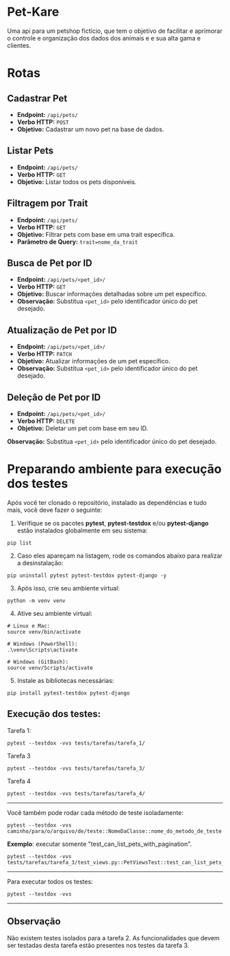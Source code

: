# Pet-Kare

Uma api para um petshop fictício, que tem o objetivo de facilitar e aprimorar o controle e organização dos dados dos animais e e sua alta gama e clientes.

# Rotas

## Cadastrar Pet
- **Endpoint:** `/api/pets/`
- **Verbo HTTP:** `POST`
- **Objetivo:** Cadastrar um novo pet na base de dados.

## Listar Pets
- **Endpoint:** `/api/pets/`
- **Verbo HTTP:** `GET`
- **Objetivo:** Listar todos os pets disponíveis.

## Filtragem por Trait
- **Endpoint:** `/api/pets/`
- **Verbo HTTP:** `GET`
- **Objetivo:** Filtrar pets com base em uma trait específica.
- **Parâmetro de Query:** `trait=nome_da_trait`

## Busca de Pet por ID
- **Endpoint:** `/api/pets/<pet_id>/`
- **Verbo HTTP:** `GET`
- **Objetivo:** Buscar informações detalhadas sobre um pet específico.
- **Observação:** Substitua `<pet_id>` pelo identificador único do pet desejado.

## Atualização de Pet por ID
- **Endpoint:** `/api/pets/<pet_id>/`
- **Verbo HTTP:** `PATCH`
- **Objetivo:** Atualizar informações de um pet específico.
- **Observação:** Substitua `<pet_id>` pelo identificador único do pet desejado.

## Deleção de Pet por ID
- **Endpoint:** `/api/pets/<pet_id>/`
- **Verbo HTTP:** `DELETE`
- **Objetivo:** Deletar um pet com base em seu ID.

**Observação:** Substitua `<pet_id>` pelo identificador único do pet desejado.


# Preparando ambiente para execução dos testes

Após você ter clonado o repositório, instalado as dependências e tudo mais, você deve fazer o seguinte:

1. Verifique se os pacotes **pytest**, **pytest-testdox** e/ou **pytest-django** estão instalados globalmente em seu sistema:
```shell
pip list
```

2. Caso eles apareçam na listagem, rode os comandos abaixo para realizar a desinstalação:

```shell
pip uninstall pytest pytest-testdox pytest-django -y
```
3. Após isso, crie seu ambiente virtual:
```shell
python -m venv venv
```

4. Ative seu ambiente virtual:

```shell
# Linux e Mac:
source venv/bin/activate

# Windows (PowerShell):
.\venv\Scripts\activate

# Windows (GitBash):
source venv/Scripts/activate
```

5. Instale as bibliotecas necessárias:

```shell
pip install pytest-testdox pytest-django
```

## Execução dos testes:

Tarefa 1:


```shell
pytest --testdox -vvs tests/tarefas/tarefa_1/
```

Tarefa 3

```shell
pytest --testdox -vvs tests/tarefas/tarefa_3/
```

Tarefa 4

```shell
pytest --testdox -vvs tests/tarefas/tarefa_4/
```

<hr>

Você também pode rodar cada método de teste isoladamente:

```shell
pytest --testdox -vvs caminho/para/o/arquivo/de/teste::NomeDaClasse::nome_do_metodo_de_teste
```

**Exemplo**: executar somente "test_can_list_pets_with_pagination".

```shell
pytest --testdox -vvs tests/tarefas/tarefa_3/test_views.py::PetViewsTest::test_can_list_pets_with_pagination
```
--- 

Para executar todos os testes:
```shell
pytest --testdox -vvs
```
--- 
## Observação
Não existem testes isolados para a tarefa 2. As funcionalidades que devem ser testadas desta tarefa estão presentes nos testes da tarefa 3.
